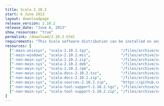 ```yaml
---
title: Scala 2.10.2
start: 6 June 2013
layout: downloadpage
release_version: 2.10.2
release_date: "June 6, 2013"
show_resources: "true"
permalink: /download/2.10.2.html
requirements: "This Scala software distribution can be installed on any Unix-like or Windows system. It requires the Java runtime version 1.6 or later, which can be downloaded <a href='http://www.java.com/'>here</a>."
resources: [
  ["-main-unixsys", "scala-2.10.2.tgz",              "/files/archive/scala-2.10.2.tgz",                       "Max OS X, Unix, Cygwin",     "20 MB"],
  ["-main-windows", "scala-2.10.2.msi",              "/files/archive/scala-2.10.2.msi",                       "Windows (msi installer)",    "60 MB"],
  ["-non-main-sys", "scala-2.10.2.zip",              "/files/archive/scala-2.10.2.zip",                       "Windows",                    "29 MB"],
  ["-non-main-sys", "scala-2.10.2.deb",              "/files/archive/scala-2.10.2.deb",                       "Debian",                     "25 MB"],
  ["-non-main-sys", "scala-2.10.2.rpm",              "/files/archive/scala-2.10.2.rpm",                       "RPM package",                "25 MB"],
  ["-non-main-sys", "scala-docs-2.10.2.txz",         "/files/archive/scala-docs-2.10.2.txz",                  "API docs",                   "4 MB"],
  ["-non-main-sys", "scala-docs-2.10.2.zip",         "/files/archive/scala-docs-2.10.2.zip",                  "API docs",                   "33 MB"],
  ["-non-main-sys", "scala-sources-2.10.2.zip",      "https://github.com/scala/scala/archive/v2.10.2.tar.gz", "sources",                    ""],
  ["-non-main-sys", "scala-tool-support-2.10.2.tgz", "/files/archive/scala-tool-support-2.10.2.tgz",          "Scala Tool Support (tgz)",   "25 KB"],
  ["-non-main-sys", "scala-tool-support-2.10.2.zip", "/files/archive/scala-tool-support-2.10.2.zip",          "Scala Tool Support (zip)",   "46 KB"]
]
---
```

